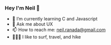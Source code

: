 ### Hey I'm Neil 👋

- 🌱 I’m currently learning C and Javascript
- 💬 Ask me about UX
- 📫 How to reach me: neil.ranada@gmail.com
- 🏄🏻‍♂️ I like to surf, travel, and hike
